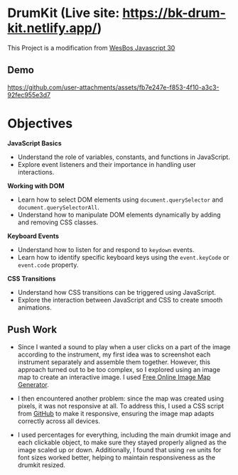 # DrumKit (Live site: https://bk-drum-kit.netlify.app/)

This Project is a modification from [WesBos Javascript 30](https://courses.wesbos.com/account/signin)

## Demo

https://github.com/user-attachments/assets/fb7e247e-f853-4f10-a3c3-92fec955e3d7

# Objectives

**JavaScript Basics**

- Understand the role of variables, constants, and functions in JavaScript.
- Explore event listeners and their importance in handling user interactions.

**Working with DOM**

- Learn how to select DOM elements using `document.querySelector` and `document.querySelectorAll`.
- Understand how to manipulate DOM elements dynamically by adding and removing CSS classes.

**Keyboard Events**

- Understand how to listen for and respond to `keydown` events.
- Learn how to identify specific keyboard keys using the `event.keyCode` or `event.code` property.

**CSS Transitions**

- Understand how CSS transitions can be triggered using JavaScript.
- Explore the interaction between JavaScript and CSS to create smooth animations.

## Push Work

- Since I wanted a sound to play when a user clicks on a part of the image according to the instrument, my first idea was to screenshot each instrument separately and assemble them together. However, this approach turned out to be too complex, so I explored using an image map to create an interactive image. I used [Free Online Image Map Generator](https://www.image-map.net/).

- I then encountered another problem: since the map was created using pixels, it was not responsive at all. To address this, I used a CSS script from [GitHub](https://github.com/davidjbradshaw/image-map-resizer) to make it responsive, ensuring the image map adapts correctly across all devices.

- I used percentages for everything, including the main drumkit image and each clickable object, to make sure they stayed properly aligned as the image scaled up or down. Additionally, I found that using `rem` units for font sizes worked better, helping to maintain responsiveness as the drumkit resized.
